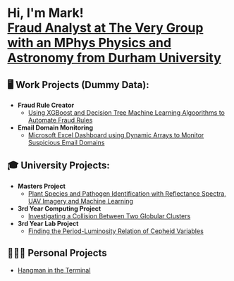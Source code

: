 <h1>Hi, I'm Mark! <br/><a href="https://www.linkedin.com/in/mark-ryan-43223029a/">Fraud Analyst at The Very Group with an MPhys Physics and Astronomy from Durham University</a>

<h2>🖥️ Work Projects (Dummy Data):</h2>

- <b>Fraud Rule Creator</b>
  - [Using XGBoost and Decision Tree Machine Learning Algoorithms to Automate Fraud Rules](--https://github.com/Mkryo77/fraud_rule_creator)
- <b>Email Domain Monitoring</b>
  - [Microsoft Excel Dashboard using Dynamic Arrays to Monitor Suspicious Email Domains](--https://github.com/Mkryo77/email_domain_monitoring)

<h2>🎓 University Projects:</h2>

- <b>Masters Project</b>
  - [Plant Species and Pathogen Identification with Reflectance Spectra, UAV Imagery and Machine Learning](https://github.com/Mkryo77/masters_project)
- <b>3rd Year Computing Project</b>
  - [Investigating a Collision Between Two Globular Clusters](https://github.com/Mkryo77/computing_project)
- <b>3rd Year Lab Project</b>
  - [Finding the Period-Luminosity Relation of Cepheid Variables](https://github.com/Mkryo77/labprojyr3)

<h2>👨🏻‍💻 Personal Projects</h2>

- [Hangman in the Terminal](https://github.com/Mkryo77/hangman)

<!--
**Mkryo77/Mkryo77** is a ✨ _special_ ✨ repository because its `README.md` (this file) appears on your GitHub profile.

Here are some ideas to get you started:

- 🔭 I’m currently working on ...
- 🌱 I’m currently learning ...
- 👯 I’m looking to collaborate on ...
- 🤔 I’m looking for help with ...
- 💬 Ask me about ...
- 📫 How to reach me: ...
- 😄 Pronouns: ...
- ⚡ Fun fact: ...
-->
